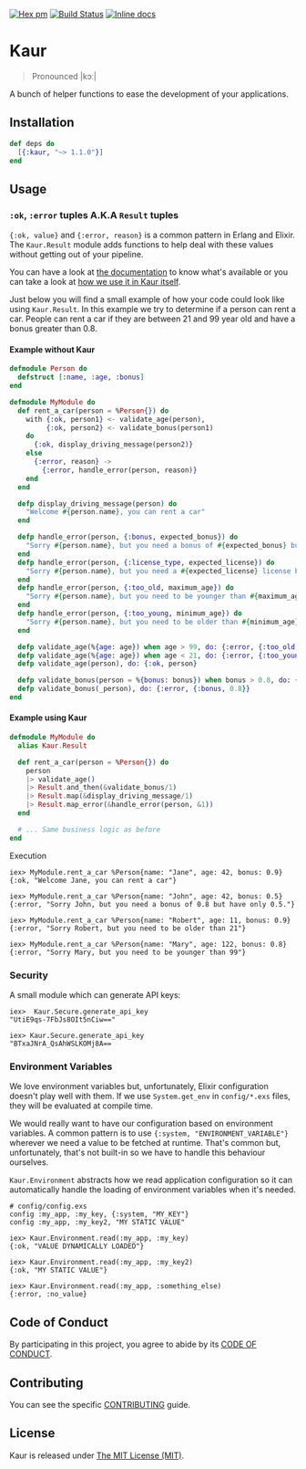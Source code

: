[![Hex pm](https://img.shields.io/hexpm/v/kaur.svg)](https://hex.pm/packages/kaur)
[![Build
Status](https://travis-ci.org/fewlinesco/kaur.svg?branch=master)](https://travis-ci.org/fewlinesco/kaur)
[![Inline docs](http://inch-ci.org/github/fewlinesco/kaur.svg)](http://inch-ci.org/github/fewlinesco/kaur)

# Kaur

> Pronounced |kɔː|

A bunch of helper functions to ease the development of your applications.

## Installation

```elixir
def deps do
  [{:kaur, "~> 1.1.0"}]
end
```

## Usage

### `:ok`, `:error` tuples A.K.A `Result` tuples

`{:ok, value}` and `{:error, reason}` is a common pattern in Erlang and Elixir. The `Kaur.Result` module adds functions
to help deal with these values without getting out of your pipeline.

You can have a look at [the documentation](https://hexdocs.pm/kaur) to know what's available or you can take a look at
[how we use it in Kaur itself](https://github.com/fewlinesco/kaur/blob/master/lib/kaur/environment.ex#L61..L65).

Just below you will find a small example of how your code could look like using `Kaur.Result`. In this example we try
to determine if a person can rent a car. People can rent a car if they are between 21 and 99 year old and have a bonus
greater than 0.8.

#### Example without Kaur

```elixir
defmodule Person do
  defstruct [:name, :age, :bonus]
end

defmodule MyModule do
  def rent_a_car(person = %Person{}) do
    with {:ok, person1} <- validate_age(person),
         {:ok, person2} <- validate_bonus(person1)
    do
      {:ok, display_driving_message(person2)}
    else
      {:error, reason} ->
        {:error, handle_error(person, reason)}
    end
  end

  defp display_driving_message(person) do
    "Welcome #{person.name}, you can rent a car"
  end

  defp handle_error(person, {:bonus, expected_bonus}) do
    "Sorry #{person.name}, but you need a bonus of #{expected_bonus} but have only #{person.bonus}."
  end
  defp handle_error(person, {:license_type, expected_license}) do
    "Sorry #{person.name}, but you need a #{expected_license} license but have a #{person.license_type} license."
  end
  defp handle_error(person, {:too_old, maximum_age}) do
    "Sorry #{person.name}, but you need to be younger than #{maximum_age}"
  end
  defp handle_error(person, {:too_young, minimum_age}) do
    "Sorry #{person.name}, but you need to be older than #{minimum_age}"
  end

  defp validate_age(%{age: age}) when age > 99, do: {:error, {:too_old, 99}}
  defp validate_age(%{age: age}) when age < 21, do: {:error, {:too_young, 21}}
  defp validate_age(person), do: {:ok, person}

  defp validate_bonus(person = %{bonus: bonus}) when bonus > 0.8, do: {:ok, person}
  defp validate_bonus(_person), do: {:error, {:bonus, 0.8}}
end
```

#### Example using Kaur

```elixir
defmodule MyModule do
  alias Kaur.Result

  def rent_a_car(person = %Person{}) do
    person
    |> validate_age()
    |> Result.and_then(&validate_bonus/1)
    |> Result.map(&display_driving_message/1)
    |> Result.map_error(&handle_error(person, &1))
  end

  # ... Same business logic as before
end
```

Execution

```
iex> MyModule.rent_a_car %Person{name: "Jane", age: 42, bonus: 0.9}
{:ok, "Welcome Jane, you can rent a car"}

iex> MyModule.rent_a_car %Person{name: "John", age: 42, bonus: 0.5}
{:error, "Sorry John, but you need a bonus of 0.8 but have only 0.5."}

iex> MyModule.rent_a_car %Person{name: "Robert", age: 11, bonus: 0.9}
{:error, "Sorry Robert, but you need to be older than 21"}

iex> MyModule.rent_a_car %Person{name: "Mary", age: 122, bonus: 0.8}
{:error, "Sorry Mary, but you need to be younger than 99"}
```

### Security

A small module which can generate API keys:

```
iex>  Kaur.Secure.generate_api_key
"UtiE9qs-7FbJs8OIt5nCiw=="

iex> Kaur.Secure.generate_api_key
"BTxaJNrA_QsAhWSLKOMj8A==
```

### Environment Variables

We love environment variables but, unfortunately, Elixir configuration doesn't play well with them. If we use
`System.get_env` in `config/*.exs` files, they will be evaluated at compile time.

We would really want to have our configuration based on environment variables. A common pattern is to use
`{:system, "ENVIRONMENT_VARIABLE"}` wherever we need a value to be fetched at runtime. That's common but, unfortunately,
that's not built-in so we have to handle this behaviour ourselves.

`Kaur.Environment` abstracts how we read application configuration so it can automatically handle the loading of
environment variables when it's needed.

```
# config/config.exs
config :my_app, :my_key, {:system, "MY_KEY"}
config :my_app, :my_key2, "MY STATIC VALUE"

iex> Kaur.Environment.read(:my_app, :my_key)
{:ok, "VALUE DYNAMICALLY LOADED"}

iex> Kaur.Environment.read(:my_app, :my_key2)
{:ok, "MY STATIC VALUE"}

iex> Kaur.Environment.read(:my_app, :something_else)
{:error, :no_value}
```

## Code of Conduct

By participating in this project, you agree to abide by its [CODE OF CONDUCT](CODE_OF_CONDUCT.md).

## Contributing

You can see the specific [CONTRIBUTING](CONTRIBUTING.md) guide.

## License

Kaur is released under [The MIT License (MIT)](https://opensource.org/licenses/MIT).
